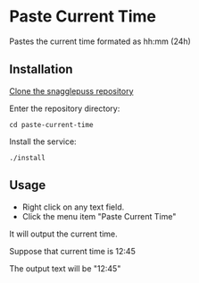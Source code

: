 Paste Current Time
===========

Pastes the current time formated as hh:mm (24h)

Installation
------------

[Clone the snagglepuss repository](https://github.com/indefinido/snagglepuss#installation)

Enter the repository directory:
```
cd paste-current-time
```

Install the service:
```
./install
```

Usage
------------

* Right click on any text field.
* Click the menu item "Paste Current Time"

It will output the current time.

Suppose that current time is 12:45

The output text will be "12:45"